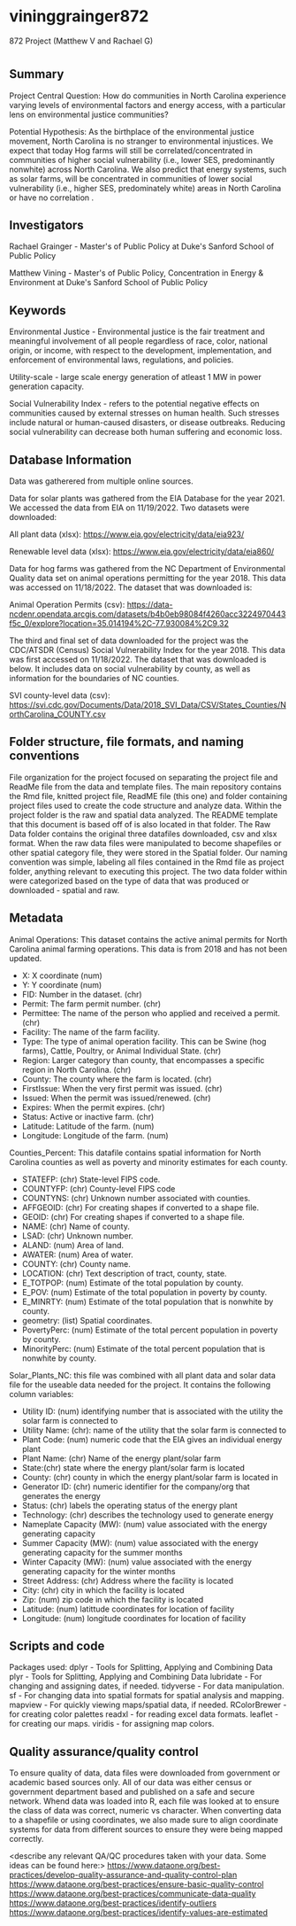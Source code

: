 # vininggrainger872
872 Project (Matthew V and Rachael G)

# <Environmental Benefits and Costs in North Carolina>

## Summary

Project Central Question:
How do communities in North Carolina experience varying levels of environmental factors and energy access, with a particular lens on environmental justice communities?

Potential Hypothesis:
As the birthplace of the environmental justice movement, North Carolina is no stranger to environmental injustices. We expect that today Hog farms will still be correlated/concentrated in communities of higher social vulnerability (i.e., lower SES, predominantly nonwhite) across North Carolina. We also predict that energy systems, such as solar farms, will be concentrated in communities of lower social vulnerability (i.e., higher SES, predominately white) areas in North Carolina or have no correlation .

## Investigators

Rachael Grainger - Master's of Public Policy at Duke's Sanford School of Public Policy

Matthew Vining - Master's of Public Policy, Concentration in Energy & Environment at Duke's Sanford School of Public Policy

## Keywords

Environmental Justice - Environmental justice is the fair treatment and meaningful involvement of all people regardless of race, color, national origin, or income, with respect to the development, implementation, and enforcement of environmental laws, regulations, and policies.

Utility-scale - large scale energy generation of atleast 1 MW in power generation capacity.

Social Vulnerability Index - refers to the potential negative effects on communities caused by external stresses on human health. Such stresses include natural or human-caused disasters, or disease outbreaks. Reducing social vulnerability can decrease both human suffering and economic loss. 


## Database Information
Data was gatherered from multiple online sources.

Data for solar plants was gathered from the EIA Database for the year 2021. We accessed the data from EIA on 11/19/2022. Two datasets were downloaded: 

All plant data (xlsx): https://www.eia.gov/electricity/data/eia923/ 

Renewable level data (xlsx): https://www.eia.gov/electricity/data/eia860/

Data for hog farms was gathered from the NC Department of Environmental Quality data set on animal operations permitting for the year 2018. This data was accessed on 11/18/2022. The dataset that was downloaded is:

Animal Operation Permits (csv): https://data-ncdenr.opendata.arcgis.com/datasets/b4b0eb98084f4260acc3224970443f5c_0/explore?location=35.014194%2C-77.930084%2C9.32 


The third and final set of data downloaded for the project was the CDC/ATSDR (Census) Social Vulnerability Index for the year 2018. This data was first accessed on 11/18/2022. The dataset that was downloaded is below. It includes data on social vulnerability by county, as well as information for the boundaries of NC counties.

SVI county-level data (csv): https://svi.cdc.gov/Documents/Data/2018_SVI_Data/CSV/States_Counties/NorthCarolina_COUNTY.csv


## Folder structure, file formats, and naming conventions 

File organization for the project focused on separating the project file and ReadMe file from the data and template files. The main repository contains the Rmd file, knitted project file, ReadME file (this one) and folder containing project files used to create the code structure and analyze data. Within the project folder is the raw and spatial data analyzed. The README template that this document is based off of is also located in that folder. The Raw Data folder contains the original three datafiles downloaded, csv and xlsx format. When the raw data files were manipulated to become shapefiles or other spatial category file, they were stored in the Spatial folder. Our naming convention was simple, labeling all files contained in the Rmd file as project folder, anything relevant to executing this project. The two data folder within were categorized based on the type of data that was produced or downloaded - spatial and raw.

## Metadata


Animal Operations: This dataset contains the active animal permits for North Carolina animal farming operations. This data is from 2018 and has not been updated. 

- X: X coordinate (num)
- Y: Y coordinate (num)
- FID: Number in the dataset. (chr)
- Permit: The farm permit number. (chr)
- Permittee: The name of the person who applied and received a permit. (chr)
- Facility: The name of the farm facility. 
- Type: The type of animal operation facility. This can be Swine (hog farms), Cattle, Poultry, or Animal Individual State. (chr)
- Region: Larger category than county, that encompasses a specific region in North Carolina. (chr)
- County: The county where the farm is located. (chr)
- FirstIssue: When the very first permit was issued. (chr)
- Issued: When the permit was issued/renewed. (chr)
- Expires: When the permit expires. (chr)
- Status: Active or inactive farm. (chr)
- Latitude: Latitude of the farm. (num)
- Longitude: Longitude of the farm. (num)

Counties_Percent: This datafile contains spatial information for North Carolina counties as well as poverty and minority estimates for each county. 

- STATEFP: (chr) State-level FIPS code.
- COUNTYFP: (chr) County-level FIPS code
- COUNTYNS: (chr) Unknown number associated with counties.
- AFFGEOID: (chr) For creating shapes if converted to a shape file.
- GEOID: (chr) For creating shapes if converted to a shape file.
- NAME: (chr) Name of county. 
- LSAD: (chr) Unknown number.
- ALAND: (num) Area of land.
- AWATER: (num) Area of water.
- COUNTY: (chr) County name.
- LOCATION: (chr) Text description of tract, county, state.
- E_TOTPOP: (num) Estimate of the total population by county.
- E_POV: (num) Estimate of the total population in poverty by county.
- E_MINRTY: (num) Estimate of the total population that is nonwhite by county.
- geometry: (list) Spatial coordinates. 
- PovertyPerc: (num) Estimate of the total percent population in poverty by county.
- MinorityPerc: (num) Estimate of the total percent population that is nonwhite by county.

Solar_Plants_NC: this file was combined with all plant data and solar data file for the useable data needed for the project. It contains the following column variables:

- Utility ID: (num) identifying number that is associated with the utility the solar farm is connected to 
- Utility Name: (chr): name of the utility that the solar farm is connected to
- Plant Code: (num) numeric code that the EIA gives an individual energy plant
- Plant Name: (chr) Name of the energy plant/solar farm
- State:(chr) state where the energy plant/solar farm is located
- County: (chr) county in which the energy plant/solar farm is located in
- Generator ID: (chr) numeric identifier for the company/org that generates the energy 
- Status: (chr) labels the operating status of the energy plant
- Technology: (chr) describes the technology used to generate energy
- Nameplate Capacity (MW): (num) value associated with the energy generating capacity
- Summer Capacity (MW): (num) value associated with the energy generating capacity for the summer months
- Winter Capacity (MW): (num) value associated with the energy generating capacity for the winter months
- Street Address: (chr) Address where the facility is located
- City: (chr) city in which the facility is located
- Zip: (num) zip code in which the facility is located
- Latitude: (num) latittude coordinates for location of facility
- Longitude: (num) longitude coordinates for location of facility



## Scripts and code

Packages used:
dplyr - Tools for Splitting, Applying and Combining Data
plyr - Tools for Splitting, Applying and Combining Data
lubridate - For changing and assigning dates, if needed.
tidyverse - For data manipulation.
sf - For changing data into spatial formats for spatial analysis and mapping.
mapview - For quickly viewing maps/spatial data, if needed.
RColorBrewer - for creating color palettes
readxl - for reading excel data formats.
leaflet - for creating our maps.
viridis - for assigning map colors.


## Quality assurance/quality control
To ensure quality of data, data files were downloaded from government or academic based sources only. All of our data was either census or government department based and published on a safe and secure network. Whend data was loaded into R, each file was looked at to ensure the class of data was correct, numeric vs character. When converting data to a shapefile or using coordinates, we also made sure to align coordinate systems for data from different sources to ensure they were being mapped correctly. 

<describe any relevant QA/QC procedures taken with your data. Some ideas can be found here:>
<https://www.dataone.org/best-practices/develop-quality-assurance-and-quality-control-plan>
<https://www.dataone.org/best-practices/ensure-basic-quality-control>
<https://www.dataone.org/best-practices/communicate-data-quality>
<https://www.dataone.org/best-practices/identify-outliers>
<https://www.dataone.org/best-practices/identify-values-are-estimated>